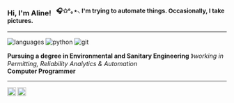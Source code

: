 ### Hi, I'm Aline! &nbsp;&nbsp;<sup>🎧✩°｡⋆⸜  I'm trying to automate things. Occasionally, I take pictures.</sup>

----

![languages](https://img.shields.io/static/v1?label=&message=languages:&color=111&style=flat-square)
![python](https://img.shields.io/static/v1?logo=python&label=&message=python&color=36465D&logoColor=AAA&style=flat-square&link=)
![git](https://img.shields.io/static/v1?logo=git&label=&message=git&color=36465D&logoColor=AAA&style=flat-square)
&nbsp;&nbsp;&nbsp;

**Pursuing a degree in Environmental and Sanitary Engineering** &#12299;_working in Permitting, Reliability Analytics & Automation_
<br/>
**Computer Programmer**

----

<a href="https://linkedin.com/in/alineolivaz">
  <img align="left" alt="aline's linkedin" width="20px" src="https://simpleicons.now.sh/linkedin/495f7e" />
</a>
<a href="https://vsco.co/liangles">
  <img align="left" alt="aline's vsco" width="20px" src="https://simpleicons.now.sh/vsco/495f7e" />
</a>

